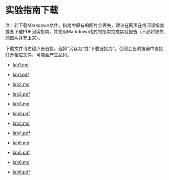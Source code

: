 # 实验指南下载

注：若下载Markdown文件，指南中原有的图片会丢失，建议在网页在线阅读指南或者下载PDF阅读指南，并使用Markdown格式的指南完成实验报告（不必将缺失的图片补充上来）。

下载文件请右键点击链接，选择“另存为”或“下载链接为”。否则会在浏览器中直接打开相应文件，可能会产生乱码。

- <a href="https://raw.githubusercontent.com/zjuerdfl/2023_EBD/main/docs/docs/lab1/lab1_guide.md" target="_blank" download="lab1_guide.md" >lab1.md</a>

- <a href="https://raw.githubusercontent.com/zjuerdfl/2023_EBD/main/docs/docs/lab1/lab1_guide.pdf" target="_blank" download="lab1_guide.pdf">lab1.pdf</a>

- <a href="https://raw.githubusercontent.com/zjuerdfl/2023_EBD/main/docs/docs/lab2/lab2_guide.md" target="_blank" download="lab2_guide.md" >lab2.md</a>

- <a href="https://raw.githubusercontent.com/zjuerdfl/2023_EBD/main/docs/docs/lab2/lab2_guide.pdf" target="_blank" download="lab2_guide.pdf">lab2.pdf</a>

- <a href="https://raw.githubusercontent.com/zjuerdfl/2023_EBD/main/docs/docs/lab3/lab3_guide.md" target="_blank" download="lab3_guide.md" >lab3.md</a>

- <a href="https://raw.githubusercontent.com/zjuerdfl/2023_EBD/main/docs/docs/lab3/lab3_guide.pdf" target="_blank" download="lab3_guide.pdf">lab3.pdf</a>

- <a href="https://raw.githubusercontent.com/zjuerdfl/2023_EBD/main/docs/docs/lab4/lab4_guide.md" target="_blank" download="lab4_guide.md" >lab4.md</a>

- <a href="https://raw.githubusercontent.com/zjuerdfl/2023_EBD/main/docs/docs/lab4/lab4_guide.pdf" target="_blank" download="lab4_guide.pdf">lab4.pdf</a>

- <a href="https://raw.githubusercontent.com/zjuerdfl/2023_EBD/main/docs/docs/lab5/lab5_guide.md" target="_blank" download="lab5_guide.md" >lab5.md</a>

- <a href="https://raw.githubusercontent.com/zjuerdfl/2023_EBD/main/docs/docs/lab5/lab5_guide.pdf" target="_blank" download="lab5_guide.pdf">lab5.pdf</a>

- <a href="https://raw.githubusercontent.com/zjuerdfl/2023_EBD/main/docs/docs/lab6/lab6_guide.md" target="_blank" download="lab6_guide.md" >lab6.md</a>

- <a href="https://raw.githubusercontent.com/zjuerdfl/2023_EBD/main/docs/docs/lab6/lab6_guide.pdf" target="_blank" download="lab6_guide.pdf">lab6.pdf</a>